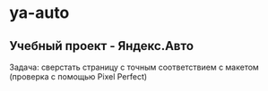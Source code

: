 # ya-auto

## Учебный проект - Яндекс.Авто

Задача: сверстать страницу с точным соответствием с макетом (проверка с помощью Pixel Perfect)
